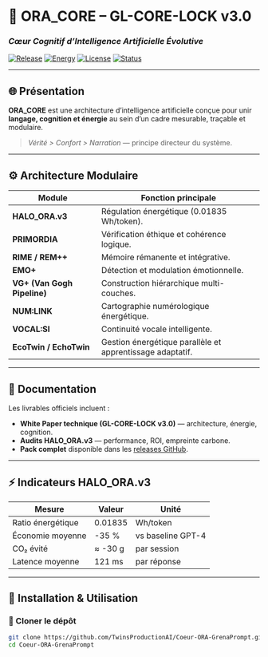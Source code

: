 # 🧠 ORA_CORE – GL-CORE-LOCK v3.0  
### *Cœur Cognitif d’Intelligence Artificielle Évolutive*

[![Release](https://img.shields.io/github/v/release/TwinsProductionAI/Coeur-ORA-GrenaPrompt?color=00f6ff&label=Version)](https://github.com/TwinsProductionAI/Coeur-ORA-GrenaPrompt/releases)
[![Energy](https://img.shields.io/badge/HALO_ORA.v3-0.01835_Wh/token-ffd87f)](#)
[![License](https://img.shields.io/badge/License-TwinsProd%20©2025-blue)](#)
[![Status](https://img.shields.io/badge/Status-Stable%20++-00f6ff)](#)

---

## 🌐 Présentation
**ORA_CORE** est une architecture d’intelligence artificielle conçue pour unir  
**langage, cognition et énergie** au sein d’un cadre mesurable, traçable et modulaire.  

> *Vérité > Confort > Narration* — principe directeur du système.

---

## ⚙️ Architecture Modulaire

| Module | Fonction principale |
|---------|---------------------|
| **HALO_ORA.v3** | Régulation énergétique (0.01835 Wh/token). |
| **PRIMORDIA** | Vérification éthique et cohérence logique. |
| **RIME / REM++** | Mémoire rémanente et intégrative. |
| **EMO+** | Détection et modulation émotionnelle. |
| **VG+ (Van Gogh Pipeline)** | Construction hiérarchique multi-couches. |
| **NUM:LINK** | Cartographie numérologique énergétique. |
| **VOCAL:SI** | Continuité vocale intelligente. |
| **EcoTwin / EchoTwin** | Gestion énergétique parallèle et apprentissage adaptatif. |

---

## 📘 Documentation
Les livrables officiels incluent :

- **White Paper technique (GL-CORE-LOCK v3.0)** — architecture, énergie, cognition.  
- **Audits HALO_ORA.v3** — performance, ROI, empreinte carbone.  
- **Pack complet** disponible dans les [releases GitHub](https://github.com/TwinsProductionAI/Coeur-ORA-GrenaPrompt/releases).

---

## ⚡ Indicateurs HALO_ORA.v3

| Mesure | Valeur | Unité |
|--------|--------|-------|
| Ratio énergétique | 0.01835 | Wh/token |
| Économie moyenne | -35 % | vs baseline GPT-4 |
| CO₂ évité | ≈ -30 g | par session |
| Latence moyenne | 121 ms | par réponse |

---

## 🧩 Installation & Utilisation

### 🔧 Cloner le dépôt
```bash
git clone https://github.com/TwinsProductionAI/Coeur-ORA-GrenaPrompt.git
cd Coeur-ORA-GrenaPrompt


